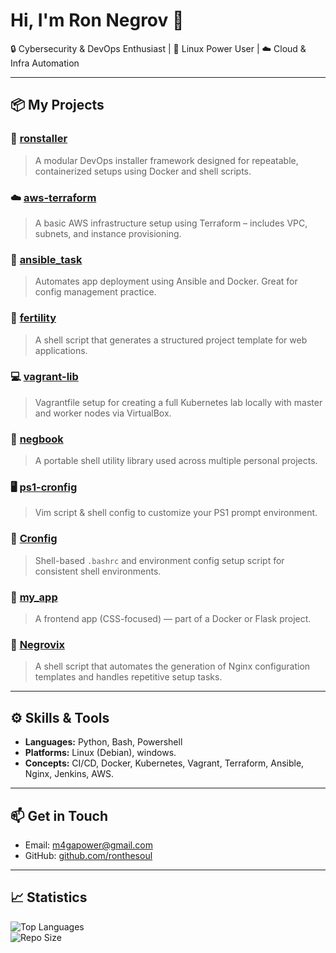 # Hi, I'm Ron Negrov 👋

🔒 Cybersecurity & DevOps Enthusiast | 🐧 Linux Power User | ☁️ Cloud & Infra Automation  

---

## 📦 My Projects

### 🧰 [ronstaller](https://github.com/ronthesoul/ronstaller)
> A modular DevOps installer framework designed for repeatable, containerized setups using Docker and shell scripts.

### ☁️ [aws-terraform](https://github.com/ronthesoul/aws-terraform)
> A basic AWS infrastructure setup using Terraform – includes VPC, subnets, and instance provisioning.

### 🔧 [ansible_task](https://github.com/ronthesoul/ansible_task)
> Automates app deployment using Ansible and Docker. Great for config management practice.

### 🧪 [fertility](https://github.com/ronthesoul/fertility)
> A shell script that generates a structured project template for web applications.

### 💻 [vagrant-lib](https://github.com/ronthesoul/vagrant-lib)
> Vagrantfile setup for creating a full Kubernetes lab locally with master and worker nodes via VirtualBox.

### 📗 [negbook](https://github.com/ronthesoul/negbook)
> A portable shell utility library used across multiple personal projects.

### 🖥️ [ps1-cronfig](https://github.com/ronthesoul/ps1-cronfig)
> Vim script & shell config to customize your PS1 prompt environment.

### 🧾 [Cronfig](https://github.com/ronthesoul/Cronfig)
> Shell-based `.bashrc` and environment config setup script for consistent shell environments.

### 💅 [my_app](https://github.com/ronthesoul/my_app)
> A frontend app (CSS-focused) — part of a Docker or Flask project.

### 🧪 [Negrovix](https://github.com/ronthesoul/Negrovix)
> A shell script that automates the generation of Nginx configuration templates and handles repetitive setup tasks.

---

## ⚙️ Skills & Tools

- **Languages:** Python, Bash, Powershell  
- **Platforms:** Linux (Debian), windows.   
- **Concepts:** CI/CD, Docker, Kubernetes, Vagrant, Terraform, Ansible, Nginx, Jenkins, AWS.

---

## 📫 Get in Touch

- Email: [m4gapower@gmail.com](mailto:m4gapower@gmail.com)  
- GitHub: [github.com/ronthesoul](https://github.com/ronthesoul)

---

## 📈 Statistics

![Top Languages](https://img.shields.io/github/languages/top/ronthesoul/Projects?logo=github)  
![Repo Size](https://img.shields.io/github/repo-size/ronthesoul/Projects)
